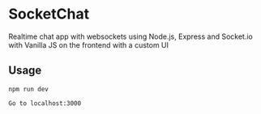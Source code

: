# SocketChat
Realtime chat app with websockets using Node.js, Express and Socket.io with Vanilla JS on the frontend with a custom UI

## Usage
```
npm run dev

Go to localhost:3000
```
